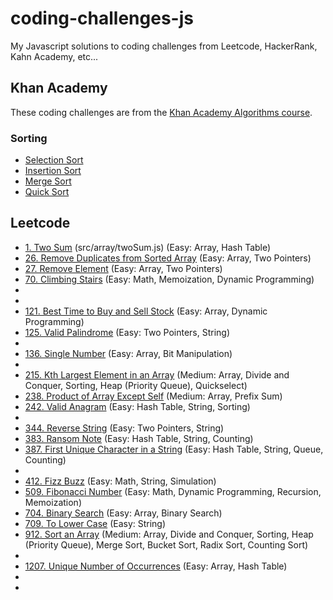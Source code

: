 # coding-challenges-js
My Javascript solutions to coding challenges from Leetcode, HackerRank, Kahn Academy, etc...

## Khan Academy
These coding challenges are from the [Khan Academy Algorithms course](https://www.khanacademy.org/computing/computer-science/algorithms).
### Sorting
* [Selection Sort](src/sort/selectionSort.js)
* [Insertion Sort](src/sort/insertionSort.js)
* [Merge Sort](src/sort/mergeSort.js)
* [Quick Sort](src/sort/quicksort.js)

## Leetcode

* [1. Two Sum](src/array/twoSum.js) (src/array/twoSum.js) (Easy: Array, Hash Table)
* [26. Remove Duplicates from Sorted Array]() (Easy: Array, Two Pointers)
* [27. Remove Element]() (Easy: Array, Two Pointers)
* [70. Climbing Stairs](src/math/climbStairs.js) (Easy: Math, Memoization, Dynamic Programming)
* []()
* []()
* [121. Best Time to Buy and Sell Stock](src/array/maxProfit.js) (Easy: Array, Dynamic Programming)
* [125. Valid Palindrome]() (Easy: Two Pointers, String)
* []()
* [136. Single Number](src/array/singleNumber.js) (Easy: Array, Bit Manipulation)
* []()
* [215. Kth Largest Element in an Array]() (Medium: Array, Divide and Conquer, Sorting, Heap (Priority Queue), Quickselect)
* [238. Product of Array Except Self]() (Medium: Array, Prefix Sum)
* [242. Valid Anagram](src/string/isAnagram.js) (Easy: Hash Table, String, Sorting)
* []()
* [344. Reverse String]() (Easy: Two Pointers, String)
* [383. Ransom Note](src/string/canConstruct.js) (Easy: Hash Table, String, Counting)
* [387. First Unique Character in a String](src/string/firstUniqChar.js) (Easy: Hash Table, String, Queue, Counting)
* []()
* [412. Fizz Buzz](src/math/fizzbuzz.js) (Easy: Math, String, Simulation)
* [509. Fibonacci Number]() (Easy: Math, Dynamic Programming, Recursion, Memoization)
* [704. Binary Search](src/search/binarySearch.js) (Easy: Array, Binary Search)
* [709. To Lower Case]() (Easy: String)
* [912. Sort an Array]() (Medium: Array, Divide and Conquer, Sorting, Heap (Priority Queue), Merge Sort, Bucket Sort, Radix Sort, Counting Sort)
* []()
* [1207. Unique Number of Occurrences]() (Easy: Array, Hash Table)
* []()
* []()
